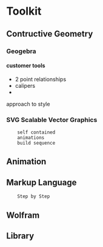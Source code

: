 # Toolkit
## Contructive Geometry
### Geogebra
#### customer tools
- 2 point relationships
- calipers
- 
approach to style
### SVG Scalable Vector Graphics

		self contained
		animations
		build sequence
## 	Animation
## Markup Language
		Step by Step
## 	Wolfram
## 	Library

